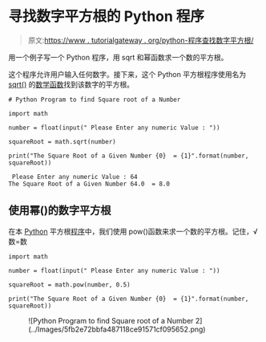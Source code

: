 # 寻找数字平方根的 Python 程序

> 原文:[https://www . tutorialgateway . org/python-程序查找数字平方根/](https://www.tutorialgateway.org/python-program-to-find-square-root-of-a-number/)

用一个例子写一个 Python 程序，用 sqrt 和幂函数求一个数的平方根。

这个程序允许用户输入任何数字。接下来，这个 Python 平方根程序使用名为 [sqrt()](https://www.tutorialgateway.org/python-sqrt/) 的[数学函数](https://www.tutorialgateway.org/python-math-functions/)找到该数字的平方根。

```
# Python Program to find Square root of a Number

import math

number = float(input(" Please Enter any numeric Value : "))

squareRoot = math.sqrt(number)

print("The Square Root of a Given Number {0}  = {1}".format(number, squareRoot))
```

```
 Please Enter any numeric Value : 64
The Square Root of a Given Number 64.0  = 8.0
```

## 使用幂()的数字平方根

在本 [Python](https://www.tutorialgateway.org/python-tutorial/) 平方根[程序](https://www.tutorialgateway.org/python-programming-examples/)中，我们使用 pow()函数来求一个数的平方根。记住，√数=数

```
import math

number = float(input(" Please Enter any numeric Value : "))

squareRoot = math.pow(number, 0.5)

print("The Square Root of a Given Number {0}  = {1}".format(number, squareRoot))
```

<figure class="wp-block-image size-large">![Python Program to find Square root of a Number 2](../Images/5fb2e72bbfa487118ce91571cf095652.png)</figure>